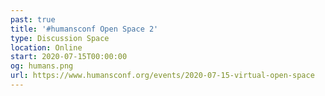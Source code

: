 ```yaml
---
past: true
title: '#humansconf Open Space 2'
type: Discussion Space
location: Online
start: 2020-07-15T00:00:00
og: humans.png
url: https://www.humansconf.org/events/2020-07-15-virtual-open-space
---
```

